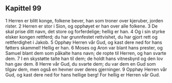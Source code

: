 ## Kapittel 99

1 Herren er blitt konge, folkene bever, han som troner over kjeruber, jorden rister.
2 Herren er stor i Sion, og opphøyet er han over alle folkene.
3 De skal prise ditt navn, det store og forferdelige; hellig er han.
4 Og i sin styrke elsker kongen rettferd; du har grunnfestet rettvishet, du har gjort rett og rettferdighet i Jakob.
5 Opphøy Herren vår Gud, og kast dere ned for hans føtters skammel! Hellig er han.
6 Moses og Aron var blant hans prester, og Samuel blant dem som påkalte hans navn; de ropte til Herren, og han svarte dem.
7 I en skystøtte talte han til dem; de holdt hans vitnesbyrd og den lov han gav dem.
8 Herre vår Gud, du svarte dem; du var dem en Gud som tilgav dem, men også en hevner over deres gjerninger.
9 Opphøy Herren vår Gud, og kast dere ned for hans hellige berg! For hellig er Herren vår Gud.
